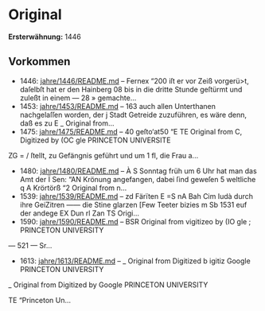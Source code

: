 # Original

**Ersterwähnung:** 1446

## Vorkommen
- 1446: [jahre/1446/README.md](../jahre/1446/README.md) – Fernex
“200 iſt er vor Zeiß vorgerü>t, daſelbſt hat er den Hainberg
08 bis in die dritte Stunde geſtürmt und zuleßt in einem —
28 » gemachte...
- 1453: [jahre/1453/README.md](../jahre/1453/README.md) – 163 auch allen Unterthanen nachgelaſſen worden, der
j Stadt Getreide zuzuführen, es wäre denn, daß es zu E
_ Original from...
- 1475: [jahre/1475/README.md](../jahre/1475/README.md) – 40
geſto‘at50 “E
TE Original from C,
Digitized by (OC gle PRINCETON UNIVERSITE


ZG =
/
ſtellt, zu Gefängnis geführt und um 1 fl, die Frau a...
- 1480: [jahre/1480/README.md](../jahre/1480/README.md) – À
S Sonntag früh um 6 Uhr hat man das Amt der Ï
Sen: “AN Krönung angefangen, dabei ſind geweſen 5 weltliche q
A
Krörtörß “2
Original from n...
- 1539: [jahre/1539/README.md](../jahre/1539/README.md) – zd Färïten E =S
nA Bah Cim Iudà durch ihre GeiZitren ——
die Stine glarzen [Few Teeter bizies m
Sb 1531 euf der andege EX Dun rl Zan TS
Origi...
- 1590: [jahre/1590/README.md](../jahre/1590/README.md) – BSR
Original from
vigitizeo by (IO gle ; PRINCETON UNIVERSITY


— 521 —
Sr...
- 1613: [jahre/1613/README.md](../jahre/1613/README.md) – _ Original from
Digitized b
igitiz Google PRINCETON UNIVERSITY


_ Original from
Digitized by Google PRINCETON UNIVERSITY


TE “Princeton Un...
